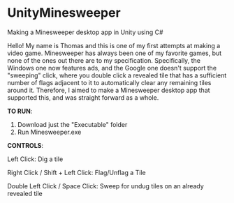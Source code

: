 # UnityMinesweeper
Making a Minesweeper desktop app in Unity using C#

Hello! My name is Thomas and this is one of my first attempts at making a video game.
Minesweeper has always been one of my favorite games, but none of the ones out there are to my specification.
Specifically, the Windows one now features ads, and the Google one doesn't support the "sweeping" click, where you double
click a revealed tile that has a sufficient number of flags adjacent to it to automatically clear any remaining tiles around
it. Therefore, I aimed to make a Minesweeper desktop app that supported this, and was straight forward as a whole.

**TO RUN**:
1. Download just the "Executable" folder
2. Run Minesweeper.exe


**CONTROLS**:

Left Click: Dig a tile

Right Click / Shift + Left Click: Flag/Unflag a Tile

Double Left Click / Space Click: Sweep for undug tiles on an already revealed tile
